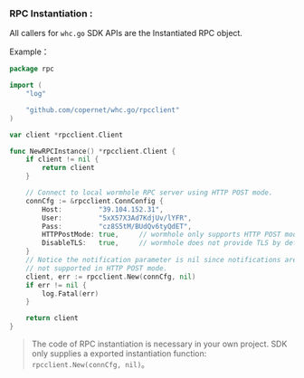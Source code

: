 ### RPC Instantiation :

All callers for `whc.go` SDK APIs are the Instantiated RPC object.

Example：

```Go
package rpc

import (
	"log"

	"github.com/copernet/whc.go/rpcclient"
)

var client *rpcclient.Client

func NewRPCInstance() *rpcclient.Client {
	if client != nil {
		return client
	}

	// Connect to local wormhole RPC server using HTTP POST mode.
	connCfg := &rpcclient.ConnConfig {
		Host:         "39.104.152.31",
		User:         "5xX57X3Ad7KdjUv/lYFR",
		Pass:         "cz8S5tM/BUdQv6tyQdET",
		HTTPPostMode: true, 	// wormhole only supports HTTP POST mode
		DisableTLS:   true, 	// wormhole does not provide TLS by default
	}
	// Notice the notification parameter is nil since notifications are
	// not supported in HTTP POST mode.
	client, err := rpcclient.New(connCfg, nil)
	if err != nil {
		log.Fatal(err)
	}

	return client
}
```

> The code of RPC instantiation is necessary in your own project. SDK only supplies a exported instantiation function: `rpcclient.New(connCfg, nil)`。

